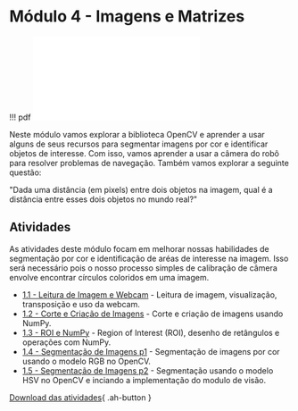 # Módulo 4 - Imagens e Matrizes

!!! pdf
    ![](slides.pdf)

Neste módulo vamos explorar a biblioteca OpenCV e aprender a usar alguns de seus recursos para segmentar imagens por cor e identificar objetos de interesse. Com isso, vamos aprender a usar a câmera do robô para resolver problemas de navegação. Também vamos explorar a seguinte questão:

"Dada uma distância (em pixels) entre dois objetos na imagem, qual é a distância entre esses dois objetos no mundo real?"

## Atividades

As atividades deste módulo focam em melhorar nossas habilidades de segmentação por cor e identificação de aréas de interesse na imagem. Isso será necessário pois o nosso processo simples de calibração de câmera envolve encontrar círculos coloridos em uma imagem. 

- [1.1 - Leitura de Imagem e Webcam](atividades/1-leitura_e_webcam.ipynb) - Leitura de imagem, visualização, transposição e  uso da webcam.
- [1.2 - Corte e Criação de Imagens](atividades/2-corte_e_criacao.ipynb) - Corte e criação de imagens usando NumPy.
- [1.3 - ROI e NumPy](atividades/3-roi_e_numpy.ipynb) - Region of Interest (ROI), desenho de retângulos e operações com NumPy.
- [1.4 - Segmentação de Imagens p1](atividades/4-segmentacao_1.ipynb) - Segmentação de imagens por cor usando o modelo RGB no OpenCV.
- [1.5 - Segmentação de Imagens p2](atividades/5-segmentacao_2.ipynb) - Segmentação usando o modelo HSV no OpenCV e inciando a implementação do modulo de visão.

[Download das atividades](atividades-modulo04-aluno.zip){ .ah-button }

<!-- ## Para entregar

!!! exercise
    Clique no link abaixo para ser direcionado para o Github Classroom da APS 4.

    As APSs são em dupla dentro da mesma turma, no link você deve escolher seu parceiro e/ou criar um grupo.

    As entregas da APS 4 são em vídeo. Siga o tutorial [guia de configuração da APS](https://insper.github.io/robotica-computacional/screen_record/) para saber como fazer a gravação do vídeo no Ubuntu. Feito isso, realize o upload do vídeo no YouTube e coloque o link no arquivo `README.md` do seu repositório.

    [APS 4 - Github Classroom](https://classroom.github.com/a/WlPtlXfc)

    A data final de entrega é **{{ data_APS4 }}**. -->